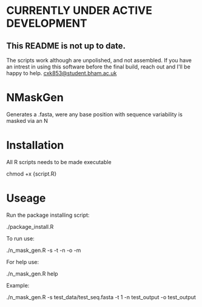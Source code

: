 # CURRENTLY UNDER ACTIVE DEVELOPMENT
## This README is not up to date. 

The scripts work although are unpolished, and not assembled. 
If you have an intrest in using this software before the final build, reach out and I'll be happy to help.
cxk853@student.bham.ac.uk


# NMaskGen
Generates a .fasta, were any base position with sequence variability is masked via an N

# Installation 
All R scripts needs to be made executable

chmod +x {script.R}

# Useage

Run the package installing script:

./package_install.R

To run use:

./n_mask_gen.R -s -t -n -o -m

For help use:

./n_mask_gen.R help

Example:

./n_mask_gen.R -s test_data/test_seq.fasta -t 1 -n test_output -o test_output




